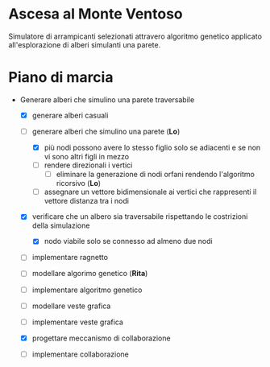 # Ascesa al Monte Ventoso

Simulatore di arrampicanti selezionati attravero algoritmo genetico applicato 
all'esplorazione di alberi simulanti una parete. 

# Piano di marcia

- Generare alberi che simulino una parete traversabile
    - [x] generare alberi casuali
    - [ ] generare alberi che simulino una parete (**Lo**)
        - [x] più nodi possono avere lo stesso figlio solo se adiacenti 
          e se non vi sono altri figli in mezzo
        - [ ] rendere direzionali i vertici 
            - [ ] eliminare la generazione di nodi orfani rendendo l'algoritmo 
              ricorsivo (**Lo**)
        - [ ] assegnare un vettore bidimensionale ai vertici che rappresenti 
          il vettore distanza tra i nodi
    - [x] verificare che un albero sia traversabile rispettando le costrizioni 
      della simulazione
        - [x] nodo viabile solo se connesso ad almeno due nodi
    - [ ] implementare ragnetto
    - [ ] modellare algorimo genetico (**Rita**)
    - [ ] implementare algoritmo genetico
    - [ ] modellare veste grafica
    - [ ] implementare veste grafica
    - [x] progettare meccanismo di collaborazione
    - [ ] implementare collaborazione


